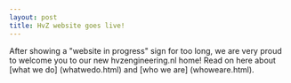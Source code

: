 ```yaml
---
layout: post
title: HvZ website goes live!
---
```


After showing a "website in progress" sign for too long, we are very proud to
welcome you to our new hvzengineering.nl home! Read on here about [what we do]
(whatwedo.html) and [who we are] (whoweare.html).
